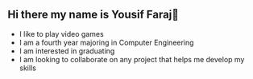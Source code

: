 ## Hi there my name is Yousif Faraj👋
- I like to play video games
- I am a fourth year majoring in Computer Engineering
- I am interested in graduating
- I am looking to collaborate on any project that helps me develop my skills
<!--
**Yousif287/Yousif287** is a ✨ _special_ ✨ repository because its `README.md` (this file) appears on your GitHub profile.

Here are some ideas to get you started:

- 🔭 I’m currently working on ...
- 🌱 I’m currently learning ...
- 👯 I’m looking to collaborate on ...
- 🤔 I’m looking for help with ...
- 💬 Ask me about ...
- 📫 How to reach me: ...
- 😄 Pronouns: ...
- ⚡ Fun fact: ...
-->
